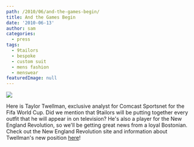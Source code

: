 ```yaml
---
path: /2010/06/and-the-games-begin/
title: And the Games Begin
date: '2010-06-13'
author: sam
categories:
  - press
tags:
  - 9tailors
  - bespoke
  - custom suit
  - mens fashion
  - menswear
featuredImage: null
---
```

[![](http://1.bp.blogspot.com/_20LDsLnO2rk/TBQyqEBe6wI/AAAAAAAAAO8/Stv6HBS7e-k/s320/ImgDyn.cfm.jpeg)](http://1.bp.blogspot.com/_20LDsLnO2rk/TBQyqEBe6wI/AAAAAAAAAO8/Stv6HBS7e-k/s1600/ImgDyn.cfm.jpeg)

Here is Taylor Twellman, exclusive analyst for Comcast Sportsnet for the Fifa World Cup. Did we mention that 9tailors will be putting together every outfit that he will appear in on television? He's also a player for the New England Revolution, so we'll be getting great news from a loyal Bostonian. Check out the New England Revolution site and information about Twellman's new position [here](http://www.revolutionsoccer.net/search/index.cfm?ac=searchdetail&pid=43172&pcid=115)!